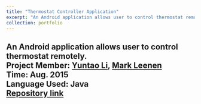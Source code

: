 ```yaml
---
title: "Thermostat Controller Application"
excerpt: "An Android application allows user to control thermostat remotely."
collection: portfolio
---
```


An Android application allows user to control thermostat remotely.<br />
Project Member: [Yuntao Li](y.li.2@student.tue.nl), [Mark Leenen](m.leenen@student.tue.nl)<br />
Time: Aug. 2015<br />
Language Used: Java<br />
[Repository link](https://github.com/L3ONARDO/Thermostat) <br />
---
